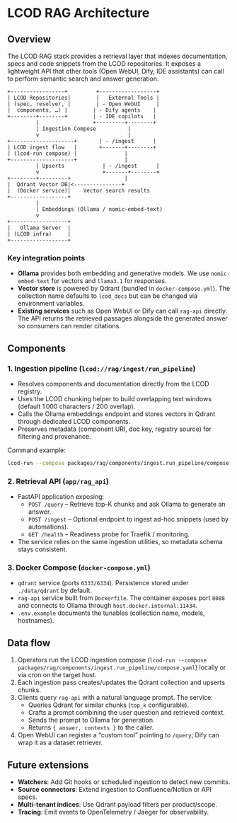 # LCOD RAG Architecture

## Overview

The LCOD RAG stack provides a retrieval layer that indexes documentation, specs and code snippets from the LCOD repositories. It exposes a lightweight API that other tools (Open WebUI, Dify, IDE assistants) can call to perform semantic search and answer generation.

```
+-----------------+         +------------------+
| LCOD Repositories|        |   External Tools |
| (spec, resolver, |        | - Open WebUI     |
|  components, …) |        | - Dify agents    |
+--------+--------+        | - IDE copilots   |
         |                 +---------+--------+
         | Ingestion Compose          |
         v                            |
+--------------------+       | - /ingest      |
| LCOD ingest flow   |       +-------+--------+
| (lcod-run compose) |               |
+--------------------+               |
         | Upserts            | - /ingest      |
         v                    +-------+--------+
+--------+---------+                 |
|  Qdrant Vector DB|<---------------+
|  (Docker service)|    Vector search results
+------------------+
         |
         | Embeddings (Ollama / nomic-embed-text)
         v
+------------------+
|   Ollama Server  |
| (LCOD infra)     |
+------------------+
```

### Key integration points

- **Ollama** provides both embedding and generative models. We use `nomic-embed-text` for vectors and `llama3.1` for responses.
- **Vector store** is powered by Qdrant (bundled in `docker-compose.yml`). The collection name defaults to `lcod_docs` but can be changed via environment variables.
- **Existing services** such as Open WebUI or Dify can call `rag-api` directly. The API returns the retrieved passages alongside the generated answer so consumers can render citations.

## Components

### 1. Ingestion pipeline (`lcod://rag/ingest/run_pipeline`)

- Resolves components and documentation directly from the LCOD registry.
- Uses the LCOD chunking helper to build overlapping text windows (default
  1 000 characters / 200 overlap).
- Calls the Ollama embeddings endpoint and stores vectors in Qdrant through
  dedicated LCOD components.
- Preserves metadata (component URI, doc key, registry source) for filtering
  and provenance.

Command example:

```bash
lcod-run --compose packages/rag/components/ingest.run_pipeline/compose.yaml
```

### 2. Retrieval API (`app/rag_api`)

- FastAPI application exposing:
  - `POST /query` – Retrieve top-K chunks and ask Ollama to generate an answer.
  - `POST /ingest` – Optional endpoint to ingest ad-hoc snippets (used by automations).
  - `GET /health` – Readiness probe for Traefik / monitoring.
- The service relies on the same ingestion utilities, so metadata schema stays consistent.

### 3. Docker Compose (`docker-compose.yml`)

- `qdrant` service (ports `6333/6334`). Persistence stored under `./data/qdrant` by default.
- `rag-api` service built from `Dockerfile`. The container exposes port `8088` and connects to Ollama through `host.docker.internal:11434`.
- `.env.example` documents the tunables (collection name, models, hostnames).

## Data flow

1. Operators run the LCOD ingestion compose (`lcod-run --compose packages/rag/components/ingest.run_pipeline/compose.yaml`) locally or via cron on the target host.
2. Each ingestion pass creates/updates the Qdrant collection and upserts chunks.
3. Clients query `rag-api` with a natural language prompt. The service:
   - Queries Qdrant for similar chunks (`top_k` configurable).
   - Crafts a prompt combining the user question and retrieved context.
   - Sends the prompt to Ollama for generation.
   - Returns `{ answer, contexts }` to the caller.
4. Open WebUI can register a “custom tool” pointing to `/query`; Dify can wrap it as a dataset retriever.

## Future extensions

- **Watchers**: Add Git hooks or scheduled ingestion to detect new commits.
- **Source connectors**: Extend ingestion to Confluence/Notion or API specs.
- **Multi-tenant indices**: Use Qdrant payload filters per product/scope.
- **Tracing**: Emit events to OpenTelemetry / Jaeger for observability.

